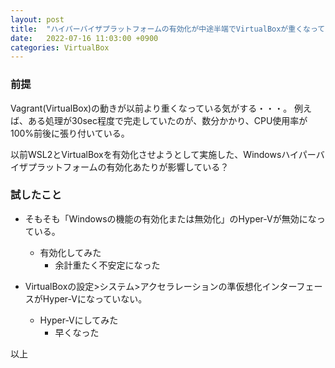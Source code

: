```yaml
---
layout: post
title:  "ハイパーバイザプラットフォームの有効化が中途半端でVirtualBoxが重くなっていたので対策した"
date:   2022-07-16 11:03:00 +0900
categories: VirtualBox
---
```


### 前提

Vagrant(VirtualBox)の動きが以前より重くなっている気がする・・・。
例えば、ある処理が30sec程度で完走していたのが、数分かかり、CPU使用率が100%前後に張り付いている。

以前WSL2とVirtualBoxを有効化させようとして実施した、Windowsハイパーバイザプラットフォームの有効化あたりが影響している？

### 試したこと

* そもそも「Windowsの機能の有効化または無効化」のHyper-Vが無効になっている。
    * 有効化してみた
        * 余計重たく不安定になった

* VirtualBoxの設定>システム>アクセラレーションの準仮想化インターフェースがHyper-Vになっていない。
    * Hyper-Vにしてみた
        * 早くなった

以上
